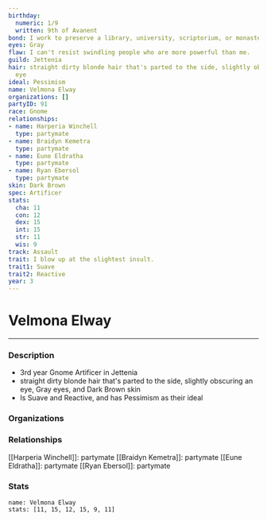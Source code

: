 ```yaml
---
birthday:
  numeric: 1/9
  written: 9th of Avanent
bond: I work to preserve a library, university, scriptorium, or monastery.
eyes: Gray
flaw: I can't resist swindling people who are more powerful than me.
guild: Jettenia
hair: straight dirty blonde hair that's parted to the side, slightly obscuring an
  eye
ideal: Pessimism
name: Velmona Elway
organizations: []
partyID: 91
race: Gnome
relationships:
- name: Harperia Winchell
  type: partymate
- name: Braidyn Kemetra
  type: partymate
- name: Eune Eldratha
  type: partymate
- name: Ryan Ebersol
  type: partymate
skin: Dark Brown
spec: Artificer
stats:
  cha: 11
  con: 12
  dex: 15
  int: 15
  str: 11
  wis: 9
track: Assault
trait: I blow up at the slightest insult.
trait1: Suave
trait2: Reactive
year: 3
---
```

# Velmona Elway
---
### Description
- 3rd year Gnome Artificer in Jettenia
- straight dirty blonde hair that's parted to the side, slightly obscuring an eye, Gray eyes, and Dark Brown skin
- Is Suave and Reactive, and has Pessimism as their ideal

### Organizations
### Relationships
[[Harperia Winchell]]: partymate
[[Braidyn Kemetra]]: partymate
[[Eune Eldratha]]: partymate
[[Ryan Ebersol]]: partymate
### Stats
```statblock
name: Velmona Elway
stats: [11, 15, 12, 15, 9, 11]
```